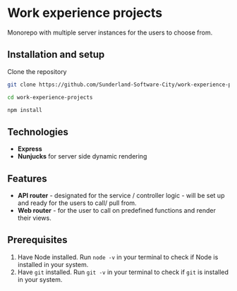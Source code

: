 # Work experience projects

Monorepo with multiple server instances for the users to choose from.

## Installation and setup

Clone the repository

```bash
git clone https://github.com/Sunderland-Software-City/work-experience-projects.git
```

```bash
cd work-experience-projects
```

```bash
npm install
```

## Technologies

- **Express**
- **Nunjucks** for server side dynamic rendering

## Features

- **API router** - designated for the service / controller logic - will be set up and ready for the users to call/ pull from.
- **Web router** - for the user to call on predefined functions and render their views.

## Prerequisites 

1. Have Node installed. Run `node -v` in your terminal to check if Node is installed in your system.
2. Have `git` installed. Run `git -v` in your terminal to check if `git` is installed in your system.



